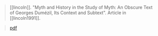 > [[lincoln]]. "Myth and History in the Study of Myth: An Obscure Text of Georges Dumézil, Its Context and Subtext". Article in [[lincoln1991]].

> [pdf](a/lincoln1991-myth.pdf)